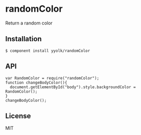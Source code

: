 
# randomColor

  Return a random color

## Installation

    $ component install yyolk/randomColor

## API
    var RandomColor = require("randomColor");
    function changeBodyColor(){
      document.getElementById("body").style.backgroundColor = RandomColor();
    }
    changeBodyColor();
   

## License

  MIT
